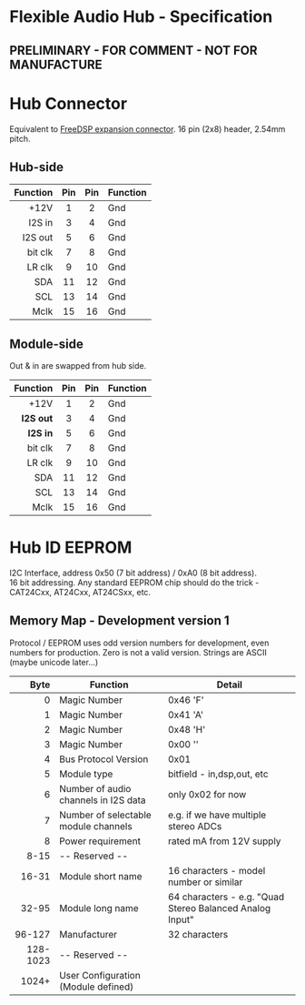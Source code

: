 # Flexible Audio Hub - Specification

## PRELIMINARY - FOR COMMENT - NOT FOR MANUFACTURE

# Hub Connector
Equivalent to [FreeDSP expansion connector](https://github.com/freeDSP/WIKI-AND-GENERAL-TOPICS/wiki/freeDSP-Guidelines).
16 pin (2x8) header, 2.54mm pitch.

## Hub-side

| Function | Pin | Pin | Function |
| ---: | :---: | :---: | --- |
| +12V   |  1|2 | Gnd |
| I2S in |  3|4 | Gnd |
| I2S out|  5|6 | Gnd |
| bit clk|  7|8 | Gnd |
| LR clk |  9|10| Gnd |
| SDA    | 11|12| Gnd |
| SCL    | 13|14| Gnd |
| Mclk   | 15|16| Gnd |


## Module-side

Out & in are swapped from hub side.

| Function | Pin | Pin | Function |
| ---: | :---: | :---: | --- |
| +12V   |  1|2 | Gnd |
| **I2S out**|  3|4 | Gnd |
| **I2S in** |  5|6 | Gnd |
| bit clk|  7|8 | Gnd |
| LR clk |  9|10| Gnd |
| SDA    | 11|12| Gnd |
| SCL    | 13|14| Gnd |
| Mclk   | 15|16| Gnd |

# Hub ID EEPROM

I2C Interface, address 0x50 (7 bit address) / 0xA0  (8 bit address).  
16 bit addressing. Any standard EEPROM chip should do the trick - CAT24Cxx, AT24Cxx, AT24CSxx, etc.

## Memory Map	 - Development version 1

Protocol / EEPROM uses odd version numbers for development, even numbers for production. Zero is not a valid version.
Strings are ASCII (maybe unicode later...)

| Byte | Function | Detail |
| ---: | -------- | ------ |
| 0    | Magic Number | 0x46 'F' |
| 1    | Magic Number | 0x41 'A' |
| 2    | Magic Number | 0x48 'H' |
| 3    | Magic Number | 0x00 ''  |
| 4    | Bus Protocol Version | 0x01 |
| 5    | Module type | bitfield - in,dsp,out, etc |
| 6    | Number of audio channels in I2S data | only 0x02 for now |
| 7    | Number of selectable module channels | e.g. if we have multiple stereo ADCs |
| 8    | Power requirement | rated mA from 12V supply |
| 8-15 | -- Reserved -- | |
| 16-31| Module short name | 16 characters - model number or similar |
| 32-95| Module long name | 64 characters - e.g. "Quad Stereo Balanced Analog Input"|
| 96-127|Manufacturer | 32 characters |
|128-1023| -- Reserved -- | |
|1024+ | User Configuration (Module defined) ||
